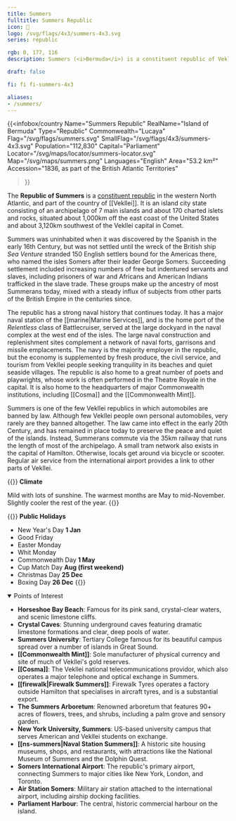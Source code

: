 ```yaml
---
title: Summers
fulltitle: Summers Republic
icon: 🏰
logo: /svg/flags/4x3/summers-4x3.svg
series: republic

rgb: 0, 177, 116
description: Summers (<i>Bermuda</i>) is a constituent republic of Vekllei located in the north Atlantic Ocean.

draft: false

fi: fi fi-summers-4x3

aliases:
- /summers/
---
```

{{<infobox/country
	 Name="Summers Republic"
	 RealName="Island of Bermuda"
	 Type="Republic"
	 Commonwealth="Lucaya"
	 Flag="/svg/flags/summers.svg"
	 SmallFlag="/svg/flags/4x3/summers-4x3.svg"
	 Population="112,830"
	 Capital="Parliament"
	 Locator="/svg/maps/locator/summers-locator.svg"
	 Map="/svg/maps/summers.png"
	 Languages="English"
	 Area="53.2 km²"
	 Accession="1836, as part of the British Atlantic Territories"
 >}}

The <span class="fi fi-summers-4x3"></span> **Republic of Summers** is a [constituent republic](/republics/) in the western North Atlantic, and part of the country of [[Vekllei]]. It is an island city state consisting of an archipelago of 7 main islands and about 170 charted islets and rocks, situated about 1,000km off the east coast of the United States and about 3,120km southwest of the Vekllei capital in Comet.

Summers was uninhabited when it was discovered by the Spanish in the early 16th Century, but was not settled until the wreck of the British ship *Sea Venture* stranded 150 English settlers bound for the Americas there, who named the isles Somers after their leader George Somers. Succeeding settlement included increasing numbers of free but indentured servants and slaves, including prisoners of war and Africans and American Indians trafficked in the slave trade. These groups make up the ancestry of most Summerans today, mixed with a steady influx of subjects from other parts of the British Empire in the centuries since.

The republic has a strong naval history that continues today. It has a major naval station of the [[marine|Marine Services]], and is the home port of the *Relentless* class of Battlecruiser, served at the large dockyard in the naval complex at the west end of the isles. The large naval construction and replenishment sites complement a network of naval forts, garrisons and missile emplacements. The navy is the majority employer in the republic, but the economy is supplemented by fresh produce, the civil service, and tourism from Vekllei people seeking tranquility in its beaches and quiet seaside villages. The republic is also home to a great number of poets and playwrights, whose work is often performed in the Theatre Royale in the capital. It is also home to the headquarters of major Commonwealth institutions, including [[Cosma]] and the [[Commonwealth Mint]].

Summers is one of the few Vekllei republics in which automobiles are banned by law. Although few Vekllei people own personal automobiles, very rarely are they banned altogether. The law came into effect in the early 20th Century, and has remained in place today to preserve the peace and quiet of the islands. Instead, Summerans commute via the 35km railway that runs the length of most of the archipelago. A small tram network also exists in the capital of Hamilton. Otherwise, locals get around via bicycle or scooter. Regular air service from the international airport provides a link to other parts of Vekllei.

{{<note table>}}
**Climate**

Mild with lots of sunshine. The warmest months are May to mid-November. Slightly cooler the rest of the year.
{{</note>}}

{{<note table>}}
**Public Holidays**

* New Year's Day **1 Jan**
* Good Friday
* Easter Monday
* Whit Monday
* Commonwealth Day **1 May**
* Cup Match Day **Aug (first weekend)**
* Christmas Day **25 Dec**
* Boxing Day **26 Dec**
{{</note>}}

<details open>
<summary>Points of Interest</summary>

- **Horseshoe Bay Beach**: Famous for its pink sand, crystal-clear waters, and scenic limestone cliffs.
- **Crystal Caves**: Stunning underground caves featuring dramatic limestone formations and clear, deep pools of water.
- **Summers University**: Tertiary College famous for its beautiful campus spread over a number of islands in Great Sound.
- **[[Commonwealth Mint]]**: Sole manufacturer of physical currency and site of much of Vekllei's gold reserves.
- **[[Cosma]]**: The Vekllei national telecommunications providor, which also operates a major telephone and optical exchange in Summers.
- **[[firewalk|Firewalk Summers]]**: Firewalk Tyres operates a factory outside Hamilton that specialises in aircraft tyres, and is a substantial export.
- **The Summers Arboretum**: Renowned arboretum that features 90+ acres of flowers, trees, and shrubs, including a palm grove and sensory garden.
- **New York University, Summers**: US-based university campus that serves American and Vekllei students on exchange.
- **[[ns-summers|Naval Station Summers]]**: A historic site housing museums, shops, and restaurants, with attractions like the National Museum of Summers and the Dolphin Quest.
- **Somers International Airport**: The republic's primary airport, connecting Summers to major cities like New York, London, and Toronto.
- **Air Station Somers**: Military air station attached to the international airport, including airship docking facilities.
- **Parliament Harbour**: The central, historic commercial harbour on the island.
</details>